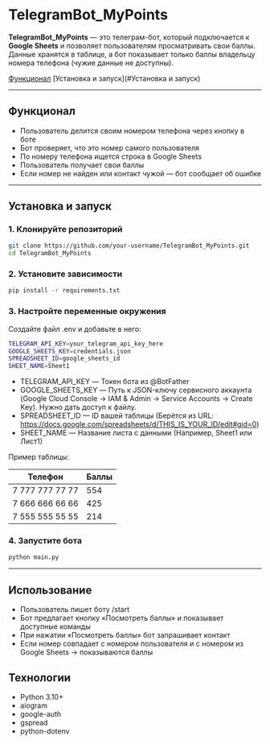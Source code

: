 # TelegramBot_MyPoints

**TelegramBot_MyPoints** — это телеграм-бот, который подключается к **Google Sheets** и позволяет пользователям просматривать свои баллы.  
Данные хранятся в таблице, а бот показывает только баллы владельцу номера телефона (чужие данные не доступны).  

[Функционал](#Функционал)
[Установка и запуск](#Установка и запуск)

---

## Функционал
- Пользователь делится своим номером телефона через кнопку в боте
- Бот проверяет, что это номер самого пользователя
- По номеру телефона ищется строка в Google Sheets
- Пользователь получает свои баллы
- Если номер не найден или контакт чужой — бот сообщает об ошибке

---

## Установка и запуск

### 1. Клонируйте репозиторий

```bash
git clone https://github.com/your-username/TelegramBot_MyPoints.git
cd TelegramBot_MyPoints
```

### 2. Установите зависимости

```bash
pip install -r requirements.txt
```

### 3. Настройте переменные окружения

Создайте файл .env и добавьте в него:

```bash
TELEGRAM_API_KEY=your_telegram_api_key_here
GOOGLE_SHEETS_KEY=credentials.json
SPREADSHEET_ID=google_sheets_id
SHEET_NAME=Sheet1
```

- TELEGRAM_API_KEY — Токен бота из @BotFather
- GOOGLE_SHEETS_KEY — Путь к JSON-ключу сервисного аккаунта (Google Cloud Console → IAM & Admin → Service Accounts → Create Key). Нужно дать доступ к файлу.
- SPREADSHEET_ID — ID вашей таблицы (Берётся из URL: https://docs.google.com/spreadsheets/d/THIS_IS_YOUR_ID/edit#gid=0)
- SHEET_NAME — Название листа с данными (Например, Sheet1 или Лист1)

Пример таблицы:

| Телефон          | Баллы    |
| ---------------- | -------- |
| 7 777 777 77 77  | 554      |
| 7 666 666 66 66  | 425      |
| 7 555 555 55 55  | 214      |

### 4. Запустите бота

```bash
python main.py
```

---

## Использование

- Пользователь пишет боту /start
- Бот предлагает кнопку «Посмотреть баллы» и показывает доступные команды
- При нажатии «Посмотреть баллы» бот запрашивает контакт
- Если номер совпадает с номером пользователя и с номером из Google Sheets → показываются баллы

## Технологии

- Python 3.10+
- aiogram
- google-auth
- gspread
- python-dotenv
